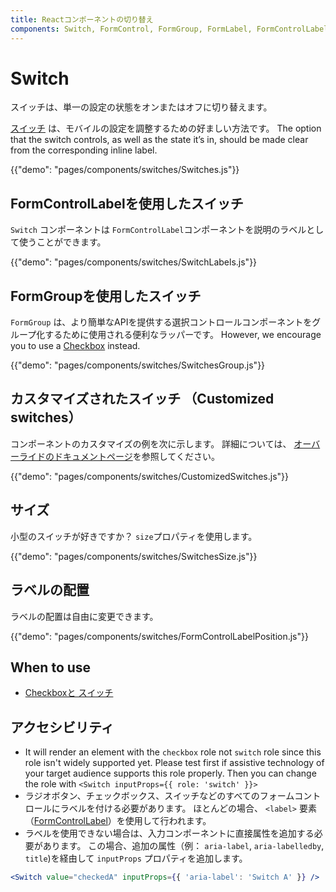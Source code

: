 ```yaml
---
title: Reactコンポーネントの切り替え
components: Switch, FormControl, FormGroup, FormLabel, FormControlLabel
---
```


# Switch

<p class="description">スイッチは、単一の設定の状態をオンまたはオフに切り替えます。</p>

[スイッチ](https://material.io/design/components/selection-controls.html#switches) は、モバイルの設定を調整するための好ましい方法です。 The option that the switch controls, as well as the state it’s in, should be made clear from the corresponding inline label.

{{"demo": "pages/components/switches/Switches.js"}}

## FormControlLabelを使用したスイッチ

`Switch` コンポーネントは `FormControlLabel`コンポーネントを説明のラベルとして使うことができます。

{{"demo": "pages/components/switches/SwitchLabels.js"}}

## FormGroupを使用したスイッチ

`FormGroup` は、より簡単なAPIを提供する選択コントロールコンポーネントをグループ化するために使用される便利なラッパーです。 However, we encourage you to use a [Checkbox](/components/checkboxes/) instead.

{{"demo": "pages/components/switches/SwitchesGroup.js"}}

## カスタマイズされたスイッチ （Customized switches）

コンポーネントのカスタマイズの例を次に示します。 詳細については、 [オーバーライドのドキュメントページ](/customization/components/)を参照してください。

{{"demo": "pages/components/switches/CustomizedSwitches.js"}}

## サイズ

小型のスイッチが好きですか？ `size`プロパティを使用します。

{{"demo": "pages/components/switches/SwitchesSize.js"}}

## ラベルの配置

ラベルの配置は自由に変更できます。

{{"demo": "pages/components/switches/FormControlLabelPosition.js"}}

## When to use

- [Checkboxと スイッチ](https://uxplanet.org/checkbox-vs-toggle-switch-7fc6e83f10b8)

## アクセシビリティ

- It will render an element with the `checkbox` role not `switch` role since this role isn't widely supported yet. Please test first if assistive technology of your target audience supports this role properly. Then you can change the role with `<Switch inputProps={{ role: 'switch' }}>`
- ラジオボタン、チェックボックス、スイッチなどのすべてのフォームコントロールにラベルを付ける必要があります。 ほとんどの場合、 `<label>` 要素（[FormControlLabel](/api/form-control-label/)）を使用して行われます。
- ラベルを使用できない場合は、入力コンポーネントに直接属性を追加する必要があります。 この場合、追加の属性（例： `aria-label`, `aria-labelledby`, `title`)を経由して `inputProps` プロパティを追加します。

```jsx
<Switch value="checkedA" inputProps={{ 'aria-label': 'Switch A' }} />
```